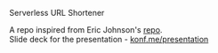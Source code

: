 Serverless URL Shortener

A repo inspired from Eric Johnson's [repo](https://github.com/aws-samples/amazon-api-gateway-url-shortener).
<br> Slide deck for the presentation - [konf.me/presentation](konf.me/presentation)
